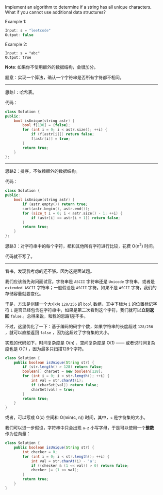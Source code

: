 Implement an algorithm to determine if a string has all unique characters. What if you cannot use additional data structures?

Example 1:
```cpp
Input: s = "leetcode"
Output: false
```

Example 2:

```clike
Input: s = "abc"
Output: true
```
**Note**: 如果你不使用额外的数据结构，会很加分。


题意：实现一个算法，确认一个字符串是否所有字符都不相同。

---
思路1：哈希表。

代码：
```cpp
class Solution {
public:
    bool isUnique(string astr) {
        bool f[130] = {false};
        for (int i = 0; i < astr.size(); ++i) {
            if (f[astr[i]]) return false;
            f[astr[i]] = true;
        }
        return true;
    }
};
```

---
思路2：排序，不依赖额外的数据结构。

代码：
```cpp
class Solution {
public:
    bool isUnique(string astr) {
        if (astr.empty()) return true;
        sort(astr.begin(), astr.end());
        for (size_t i = 0; i < astr.size() - 1; ++i) {
            if (astr[i] == astr[i + 1]) return false;
        }
        return true;
    }
};
```

思路3：对字符串中的每个字符，都和其他所有字符进行比较，花费 $\text{O(n}^2)$ 时间。

代码就不写了。

---
看书，发现我考虑的还不够。因为这是面试题。

我们应该首先询问面试官，字符串是 `ASCII` 字符串还是 `Unicode` 字符串，或者是 `extended ASCII` 字符串；一般假设是 `ASCII` 字符。如果不是 `ASCII` 字符，我们的存储容量就要变化。

于是，方法是创建一个大小为 `128/256` 的 `bool` 数组，其中下标为 `i` 的位置标记字符 `i` 是否已经包含在字符串中，如果是第二次看到这个字符，我们就可以**立刻返回** `false` 。总得来说，和我的思路1差不多。

不过，这里优化了一下：基于编码的码字个数，如果字符串的长度超过 `128/256` ，就可以直接返回 `false` ，因为这超过了字符集的大小。

实现的代码如下，时间复杂度是 $\text{O(n)}$ ，空间复杂度是 $\text{O(1)}$ —— 或者说时间复杂度也是 $\text{O(1)}$ ，因为最多只扫描128个字符。
```java
class Solution {
    public boolean isUnique(String str) {
        if (str.length() > 128) return false;
        boolean[] charSet = new boolean[128];
        for (int i = 0; i < str.length(); ++i) {
            int val = str.charAt(i);
            if (charSet[val]) return false;
            charSet[val] = true;
        }
        return true;
    }
}
```
或者，可以写成 $\text{O(c)}$ 空间和 $\text{O(min(c, n))}$ 时间，其中，`c` 是字符集的大小。

 
我们可以进一步假设，字符串中只会出现 `a-z` 小写字母，于是可以使用一个**整数**作为位向量：
```java
class Solution {
    public boolean isUnique(String str) {
        int checker = 0;
        for (int i = 0; i < str.length(); ++i) {
            int val = str.charAt(i) - 'a';
            if ((checker & (1 << val)) > 0) return false;
            checker |= (1 << val);
        }
        return true;
    }
}
```

